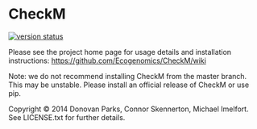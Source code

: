 # CheckM

[![version status](https://img.shields.io/pypi/v/checkm-genome.svg)](https://pypi.python.org/pypi/checkm-genome)

Please see the project home page for usage details and installation instructions:
https://github.com/Ecogenomics/CheckM/wiki

Note: we do not recommend installing CheckM from the master branch. This may be unstable. Please install an official release of CheckM or use pip.

Copyright © 2014 Donovan Parks, Connor Skennerton, Michael Imelfort. See LICENSE.txt for further details.
